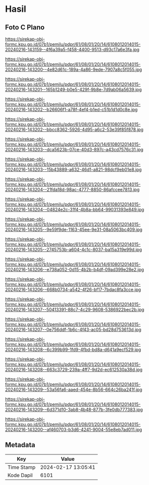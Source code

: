 # Hasil

## Foto C Plano

https://sirekap-obj-formc.kpu.go.id/07b1/pemilu/pdpr/61/08/01/20/14/6108012014015-20240216-143159--4f6a39a5-f458-4400-9513-d93c17a6e3fa.jpg

https://sirekap-obj-formc.kpu.go.id/07b1/pemilu/pdpr/61/08/01/20/14/6108012014015-20240216-143200--4e82d61c-189a-4a86-9ede-7907a8c5f055.jpg

https://sirekap-obj-formc.kpu.go.id/07b1/pemilu/pdpr/61/08/01/20/14/6108012014015-20240216-143201--165b1249-b0e5-429f-9b8e-7d9ab06a5639.jpg

https://sirekap-obj-formc.kpu.go.id/07b1/pemilu/pdpr/61/08/01/20/14/6108012014015-20240216-143202--b26606f1-a78f-4ef4-b1ed-c51b1d1d0c8e.jpg

https://sirekap-obj-formc.kpu.go.id/07b1/pemilu/pdpr/61/08/01/20/14/6108012014015-20240216-143202--bbcc8362-5926-4d95-a6c2-53e39f85f878.jpg

https://sirekap-obj-formc.kpu.go.id/07b1/pemilu/pdpr/61/08/01/20/14/6108012014015-20240216-143203--dca5623b-07ce-40d3-897c-a43cd7576c31.jpg

https://sirekap-obj-formc.kpu.go.id/07b1/pemilu/pdpr/61/08/01/20/14/6108012014015-20240216-143203--15b43889-a632-46d1-a821-98dcf9eb01e8.jpg

https://sirekap-obj-formc.kpu.go.id/07b1/pemilu/pdpr/61/08/01/20/14/6108012014015-20240216-143204--21fda18d-98ac-4777-8850-86afccee7813.jpg

https://sirekap-obj-formc.kpu.go.id/07b1/pemilu/pdpr/61/08/01/20/14/6108012014015-20240216-143204--04824e2c-31f4-4b8a-bb64-99031393e849.jpg

https://sirekap-obj-formc.kpu.go.id/07b1/pemilu/pdpr/61/08/01/20/14/6108012014015-20240216-143205--9e59f9de-1163-45ee-9e31-08a5063bc409.jpg

https://sirekap-obj-formc.kpu.go.id/07b1/pemilu/pdpr/61/08/01/20/14/6108012014015-20240216-143205--2745753b-a604-4c1c-8037-ba15a319e99d.jpg

https://sirekap-obj-formc.kpu.go.id/07b1/pemilu/pdpr/61/08/01/20/14/6108012014015-20240216-143206--e738a052-0d15-4b2b-b4df-09ad399e28e2.jpg

https://sirekap-obj-formc.kpu.go.id/07b1/pemilu/pdpr/61/08/01/20/14/6108012014015-20240216-143206--668b0734-a542-4f26-bf17-7bdac8fa3cce.jpg

https://sirekap-obj-formc.kpu.go.id/07b1/pemilu/pdpr/61/08/01/20/14/6108012014015-20240216-143207--50413391-88c7-4c29-9608-5386922bec2b.jpg

https://sirekap-obj-formc.kpu.go.id/07b1/pemilu/pdpr/61/08/01/20/14/6108012014015-20240216-143207--0e756ddf-1b6c-4f43-ac05-bd28d753613d.jpg

https://sirekap-obj-formc.kpu.go.id/07b1/pemilu/pdpr/61/08/01/20/14/6108012014015-20240216-143208--6c399b99-1fd9-4fbd-bd8a-d641a9ecf529.jpg

https://sirekap-obj-formc.kpu.go.id/07b1/pemilu/pdpr/61/08/01/20/14/6108012014015-20240216-143208--663c3729-239a-4ff7-9d2d-ec612530a38d.jpg

https://sirekap-obj-formc.kpu.go.id/07b1/pemilu/pdpr/61/08/01/20/14/6108012014015-20240216-143209--53a56fa6-aaed-454e-8b56-664c26ba241f.jpg

https://sirekap-obj-formc.kpu.go.id/07b1/pemilu/pdpr/61/08/01/20/14/6108012014015-20240216-143209--6d371d10-3ab8-4b48-877b-3fe0db777383.jpg

https://sirekap-obj-formc.kpu.go.id/07b1/pemilu/pdpr/61/08/01/20/14/6108012014015-20240216-143200--af460703-b3d6-4241-9004-55e8eb7ad011.jpg


## Metadata

| Key        | Value               |
| ---------- | ------------------- |
| Time Stamp | 2024-02-17 13:05:41 |
| Kode Dapil | 6101                |



